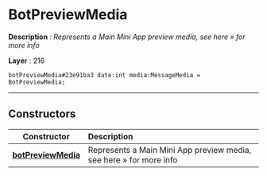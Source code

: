 # BotPreviewMedia

**Description** : *Represents a Main Mini App preview media, see here &raquo; for more info*

**Layer** : 216

```tl
botPreviewMedia#23e91ba3 date:int media:MessageMedia = BotPreviewMedia;
```

---

## Constructors

| Constructor | Description |
| :---: | :--- |
| [**botPreviewMedia**](constructor/botPreviewMedia) | Represents a Main Mini App preview media, see here » for more info |